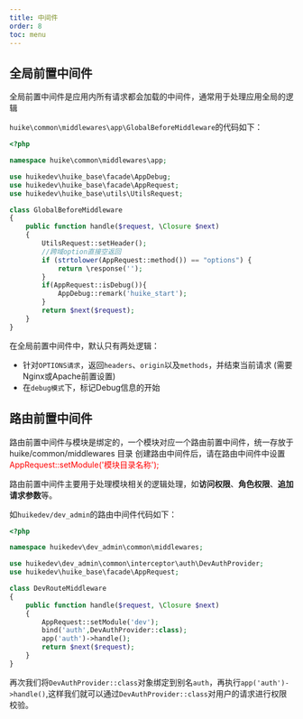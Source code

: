 ```yaml
---
title: 中间件
order: 8
toc: menu
---
```


## 全局前置中间件

<Alert type="info">
全局前置中间件是应用内所有请求都会加载的中间件，通常用于处理应用全局的逻辑
</Alert>

`huike\common\middlewares\app\GlobalBeforeMiddleware`的代码如下：

```php 
<?php

namespace huike\common\middlewares\app;

use huikedev\huike_base\facade\AppDebug;
use huikedev\huike_base\facade\AppRequest;
use huikedev\huike_base\utils\UtilsRequest;

class GlobalBeforeMiddleware
{
    public function handle($request, \Closure $next)
    {
        UtilsRequest::setHeader();
        //跨域option直接空返回
        if (strtolower(AppRequest::method()) == "options") {
            return \response('');
        }
        if(AppRequest::isDebug()){
            AppDebug::remark('huike_start');
        }
        return $next($request);
    }
}
```

在全局前置中间件中，默认只有两处逻辑：
+ 针对`OPTIONS请求`，返回`headers`、`origin`以及`methods`，并结束当前请求 (需要Nginx或Apache前置设置)
+ 在`debug模式`下，标记Debug信息的开始

## 路由前置中间件

<Alert type="info">
路由前置中间件与模块是绑定的，一个模块对应一个路由前置中间件，统一存放于 huike/common/middlewares 目录
</Alert>

<Alert type="error">
创建路由中间件后，请在路由中间件中设置 <span style="color: red;">AppRequest::setModule('模块目录名称');</span>
</Alert>

路由前置中间件主要用于处理模块相关的逻辑处理，如**访问权限**、**角色权限**、**追加请求参数**等。

如`huikedev/dev_admin`的路由中间件代码如下：

```php
<?php

namespace huikedev\dev_admin\common\middlewares;

use huikedev\dev_admin\common\interceptor\auth\DevAuthProvider;
use huikedev\huike_base\facade\AppRequest;

class DevRouteMiddleware
{
    public function handle($request, \Closure $next)
    {
        AppRequest::setModule('dev');
        bind('auth',DevAuthProvider::class);
        app('auth')->handle();
        return $next($request);
    }
}
```

再次我们将`DevAuthProvider::class`对象绑定到别名`auth`，再执行`app('auth')->handle()`,这样我们就可以通过`DevAuthProvider::class`对用户的请求进行权限校验。
